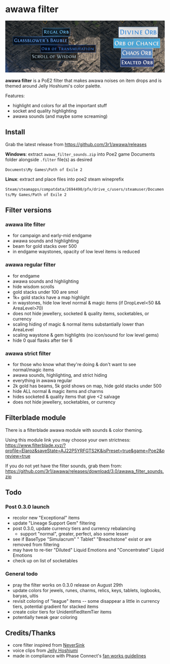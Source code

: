 # awawa filter

![image previewing poe2_item_filter](/preview_v3.png)

**awawa filter** is a PoE2 filter that makes awawa noises on item drops and is themed around Jelly Hoshiumi's color palette.

Features:
- highlight and colors for all the important stuff
- socket and quality highlighting
- awawa sounds (and maybe some screaming)

## Install
Grab the latest release from https://github.com/3r1/awawa/releases

**Windows**: extract `awawa_filter_sounds.zip` into Poe2 game Documents folder alongside `.filter` file(s) as desired

`Documents\My Games\Path of Exile 2`

**Linux**: extract and place files into poe2 steam wineprefix

`Steam/steamapps/compatdata/2694490/pfx/drive_c/users/steamuser/Documents/My Games/Path of Exile 2`

## Filter versions
### awawa lite filter
- for campaign and early-mid endgame
- awawa sounds and highlighting
- beam for gold stacks over 500
- in endgame waystones, opacity of low level items is reduced 

### awawa regular filter
- for endgame
- awawa sounds and highlighting
- hide wisdom scrolls
- gold stacks under 100 are smol
- 1k+ gold stacks have a map highlight
- in waystones, hide low level normal & magic items (if DropLevel<50 && AreaLevel>70)
- does not hide jewellery, socketed & quality items, socketables, or currency
- scaling hiding of magic & normal items substantially lower than AreaLevel
- scaling waystone & gem highlights (no icon/sound for low level gems)
- hide 0 qual flasks after tier 6

### awawa strict filter
- for those who know what they're doing & don't want to see normal/magic items
- awawa sounds, highlighting, and strict hiding
- everything in awawa regular
- 2k gold has beams, 5k gold shows on map, hide gold stacks under 500
- hide ALL normal & magic items and charms
- hides socketed & quality items that give <2 salvage
- does not hide jewellery, socketables, or currency

## Filterblade module
There is a filterblade awawa module with sounds & color theming.

Using this module link you may choose your own strictness: https://www.filterblade.xyz/?profile=Elaroz&saveState=AJ22P5YRFGTS2K&isPreset=true&game=Poe2&preview=true

If you do not yet have the filter sounds, grab them from: https://github.com/3r1/awawa/releases/download/3.0/awawa_filter_sounds.zip

## Todo
### Post 0.3.0 launch
- recolor new "Exceptional" items
- update "Lineage Support Gem" filtering
- post 0.3.0, update currency tiers and currency rebalancing
  - support "normal", greater, perfect, also some lesser
- see if BaseType "Simulacrum" " Tablet" "Breachstone" exist or are removed from filtering
- may have to re-tier "Diluted" Liquid Emotions and "Concentrated" Liquid Emotions 
- check up on list of socketables

### General todo
- pray the filter works on 0.3.0 release on August 29th
- update colors for jewels, runes, charms, relics, keys, tablets, logbooks, baryas, ultis
- revisit coloring of "league" items -- some disappear a little in currency tiers, potential gradient for stacked items
- create color tiers for UnidentifiedItemTier items
- potentially tweak gear coloring

## Credits/Thanks
- core filter inspired from [NeverSink](https://github.com/NeverSinkDev/NeverSink-PoE2litefilter)
- voice clips from [Jelly Hoshiumi](https://youtube.com/@JellyHoshiumi)
- made in compliance with Phase Connect's [fan works guidelines](https://phase-connect.com/fan-work-guidelines/)


